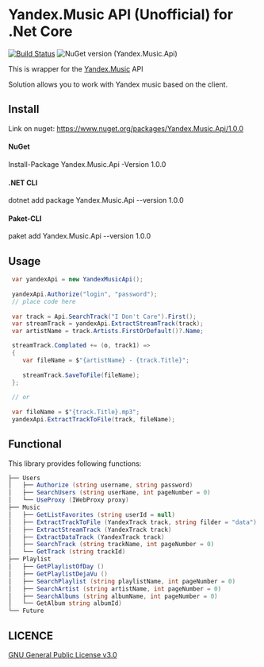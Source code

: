 Yandex.Music API (Unofficial) for .Net Core
====

[![Build Status](https://travis-ci.com/Winster332/Yandex.Music.Api.svg?branch=master)](https://travis-ci.com/Winster332/Yandex.Music.Api)
![NuGet version (Yandex.Music.Api)](https://img.shields.io/nuget/v/Yandex.Music.Api.svg?style=flat-square)

This is wrapper for the [Yandex.Music](http://music.yandex.ru/) API

Solution allows you to work with Yandex music based on the client.

 Install
-------

Link on nuget:
https://www.nuget.org/packages/Yandex.Music.Api/1.0.0

#### NuGet

Install-Package Yandex.Music.Api -Version 1.0.0

#### .NET CLI

dotnet add package Yandex.Music.Api --version 1.0.0

#### Paket-CLI

paket add Yandex.Music.Api --version 1.0.0

Usage
-------

```C#
 var yandexApi = new YandexMusicApi();
 
 yandexApi.Authorize("login", "password");
 // place code here
 
 var track = Api.SearchTrack("I Don't Care").First();
 var streamTrack = yandexApi.ExtractStreamTrack(track);
 var artistName = track.Artists.FirstOrDefault()?.Name;

 streamTrack.Complated += (o, track1) =>
 {
    var fileName = $"{artistName} - {track.Title}";
    
    streamTrack.SaveToFile(fileName);
 };
 
 // or
 
 var fileName = $"{track.Title}.mp3";
 yandexApi.ExtractTrackToFile(track, fileName);
```

Functional
-------

This library provides following functions:

```C#
├── Users
│   ├── Authorize (string username, string password)
│   ├── SearchUsers (string userName, int pageNumber = 0)
│   └── UseProxy (IWebProxy proxy)
├── Music
│   ├── GetListFavorites (string userId = null)
│   ├── ExtractTrackToFile (YandexTrack track, string filder = "data")
│   ├── ExtractStreamTrack (YandexTrack track)
│   ├── ExtractDataTrack (YandexTrack track)
│   ├── SearchTrack (string trackName, int pageNumber = 0)
│   └── GetTrack (string trackId)
├── Playlist
│   ├── GetPlaylistOfDay ()
│   ├── GetPlaylistDejaVu ()
│   ├── SearchPlaylist (string playlistName, int pageNumber = 0)
│   ├── SearchArtist (string artistName, int pageNumber = 0)
│   ├── SearchAlbums (string albumName, int pageNumber = 0)
│   └── GetAlbum string albumId)
└── Future
```

LICENCE
-------
[GNU General Public License v3.0](https://github.com/Winster332/Yandex.Music.Api/blob/master/LICENSE)
